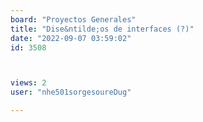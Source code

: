 ```yaml
---
board: "Proyectos Generales"
title: "Dise&ntilde;os de interfaces (?)"
date: "2022-09-07 03:59:02"
id: 3508



views: 2
user: "nhe501sorgesoureDug"

---
```

